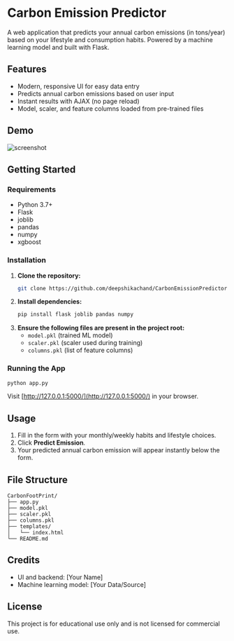 # Carbon Emission Predictor

A web application that predicts your annual carbon emissions (in tons/year) based on your lifestyle and consumption habits. Powered by a machine learning model and built with Flask.

## Features
- Modern, responsive UI for easy data entry
- Predicts annual carbon emissions based on user input
- Instant results with AJAX (no page reload)
- Model, scaler, and feature columns loaded from pre-trained files

## Demo
![screenshot](screenshot.png) <!-- Add a screenshot if available -->

## Getting Started

### Requirements
- Python 3.7+
- Flask
- joblib
- pandas
- numpy
- xgboost

### Installation
1. **Clone the repository:**
   ```bash
   git clone https://github.com/deepshikachand/CarbonEmissionPredictor

   ```
2. **Install dependencies:**
   ```bash
   pip install flask joblib pandas numpy
   ```
3. **Ensure the following files are present in the project root:**
   - `model.pkl` (trained ML model)
   - `scaler.pkl` (scaler used during training)
   - `columns.pkl` (list of feature columns)

### Running the App
```bash
python app.py
```
Visit [http://127.0.0.1:5000/](http://127.0.0.1:5000/) in your browser.

## Usage
1. Fill in the form with your monthly/weekly habits and lifestyle choices.
2. Click **Predict Emission**.
3. Your predicted annual carbon emission will appear instantly below the form.

## File Structure
```
CarbonFootPrint/
├── app.py
├── model.pkl
├── scaler.pkl
├── columns.pkl
├── templates/
│   └── index.html
└── README.md
```

## Credits
- UI and backend: [Your Name]
- Machine learning model: [Your Data/Source]

## License
This project is for educational use only and is not licensed for commercial use.